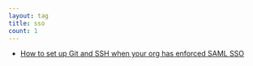 ```yaml
---
layout: tag
title: sso
count: 1
---
```


- [How to set up Git and SSH when your org has enforced SAML SSO](https://ljvmiranda921.github.io/notebook/2023/11/28/git-ssh-saml/)
